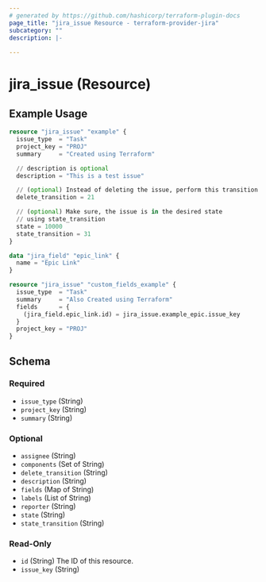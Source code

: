 ```yaml
---
# generated by https://github.com/hashicorp/terraform-plugin-docs
page_title: "jira_issue Resource - terraform-provider-jira"
subcategory: ""
description: |-
  
---
```


# jira_issue (Resource)



## Example Usage

```terraform
resource "jira_issue" "example" {
  issue_type  = "Task"
  project_key = "PROJ"
  summary     = "Created using Terraform"

  // description is optional  
  description = "This is a test issue" 

  // (optional) Instead of deleting the issue, perform this transition 
  delete_transition = 21

  // (optional) Make sure, the issue is in the desired state
  // using state_transition
  state = 10000
  state_transition = 31 
}

data "jira_field" "epic_link" {
  name = "Epic Link"
}

resource "jira_issue" "custom_fields_example" {
  issue_type  = "Task"
  summary     = "Also Created using Terraform"
  fields      = {
    (jira_field.epic_link.id) = jira_issue.example_epic.issue_key
  }
  project_key = "PROJ"
}
```

<!-- schema generated by tfplugindocs -->
## Schema

### Required

- `issue_type` (String)
- `project_key` (String)
- `summary` (String)

### Optional

- `assignee` (String)
- `components` (Set of String)
- `delete_transition` (String)
- `description` (String)
- `fields` (Map of String)
- `labels` (List of String)
- `reporter` (String)
- `state` (String)
- `state_transition` (String)

### Read-Only

- `id` (String) The ID of this resource.
- `issue_key` (String)


